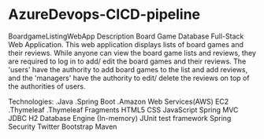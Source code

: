 # AzureDevops-CICD-pipeline
BoardgameListingWebApp
Description
Board Game Database Full-Stack Web Application. This web application displays lists of board games and their reviews. While anyone can view the board game lists and reviews, they are required to log in to add/ edit the board games and their reviews. The 'users' have the authority to add board games to the list and add reviews, and the 'managers' have the authority to edit/ delete the reviews on top of the authorities of users.

Technologies:
.Java
.Spring Boot
.Amazon Web Services(AWS) EC2
.Thymeleaf
.Thymeleaf Fragments
HTML5
CSS
JavaScript
Spring MVC
JDBC
H2 Database Engine (In-memory)
JUnit test framework
Spring Security
Twitter Bootstrap
Maven
